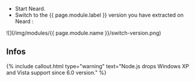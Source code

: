 * Start Neard.
* Switch to the {{ page.module.label }} version you have extracted on Neard :

![](/img/modules/{{ page.module.name }}/switch-version.png)

## Infos

{% include callout.html type="warning" text="Node.js drops Windows XP and Vista support since 6.0 version." %}